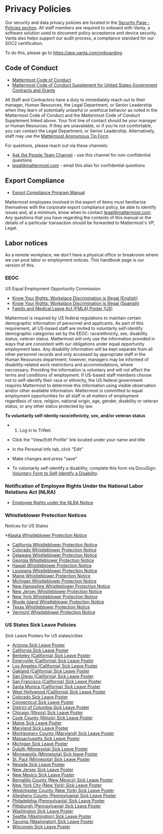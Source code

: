# Privacy Policies 

Our security and data privacy policies are located in the [Security Page - Policies section](https://handbook.mattermost.com/operations/security/policies). All staff members are required to onboard with Vanta, a software solution used to document policy acceptance and device security. Vanta also helps support our audit process, a compliance standard for our SOC2 certification.

To do this, please go to https://app.vanta.com/onboarding.

## Code of Conduct 

* [Mattermost Code of Conduct](https://docs.google.com/document/d/1y56kqzeuMqYTQ2mmAtf95Sw4aXsaiy0ZaxKcWL-pDDg/edit#)
* [Mattermost Code of Conduct Supplement for United States Government Contracts and Grants](https://docs.google.com/document/d/1JGd-CYhsw5t3vWfO8SeZJEwsGCVLPj1n/edit)

All Staff and Contractors have a duty to immediately reach out to their manager, Human Resources, the Legal Department, or Senior Leadership when they learn of potentially unlawful or unethical behavior as noted in the Mattermost Code of Conduct and the Mattermost Code of Conduct Supplement linked above. Your first line of contact should be your manager or Human Resources. If they are unavailable, or if you’re not comfortable, you can contact the
Legal Department, or Senior Leadership. Alternatively, staff may use the [Mattermost Anonymous Tip Form](https://docs.google.com/forms/d/e/1FAIpQLSeK_OCeEaYKZCjAV4WjDvKbHOwbWYDIWgtZxzkQGnXhBVyjSQ/viewform). 

For questions, please reach out via these channels: 
* [Ask the People Team Channel](https://community.mattermost.com/private-core/channels/ask-people-team) - use this channel for non-confidential questions 
* legal@mattermost.com - email this alias for confidential questions 

## Export Compliance

* [Export Compliance Program Manual](https://docs.google.com/document/d/1ZrUsJ2lztvavNTi_oSrejTkL0naJ9dfF/edit) 

Mattermost employees involved in the export of items must familiarize themselves with the corporate export compliance policy, be able to identify issues and, at a minimum, know when to contact legal@mattermost.com. Any questions that you have regarding the contents of this manual or the details of a particular transaction should be forwarded to Mattermost's VP, Legal.


## Labor notices 

As a remote workplace, we don't have a physical office or breakroom where we can post labor or employment notices. This handbook page is our version of this.

### EEOC 

US Equal Employment Opportunity Commission

* [Know Your Rights: Workplace Discrimination is Illegal (English)](https://www.eeoc.gov/know-your-rights-workplace-discrimination-illegal-poster)
* [Know Your Rights: Workplace Discrimination is Illegal (Spanish)](https://www.eeoc.gov/es/conozca-sus-derechos-la-discriminacion-en-el-lugar-de-trabajo-es-ilegal)
* [Family and Medical Leave Act (FMLA) Poster (US)](https://www.dol.gov/sites/dolgov/files/WHD/legacy/files/fmlaen.pdf)

Mattermost is required by US federal regulations to maintain certain demographic information of personnel and applicants. As part of this requirement, all US-based staff are invited to voluntarily self-identify demographic categories set by the EEOC: race/ethnicity, sex, disability status, veteran status. Mattermost will only use the information provided in ways that are consistent with our obligations under equal opportunity employment laws. Any disability information will be kept separate from all other personnel records and only accessed by appropriate staff in the Human Resources department; however, managers may be informed of disability-related work restrictions and accommodations, where neccessary. Providing the information is voluntary and will not affect the terms and conditions of employment. If US-based staff members choose not to self-identify their race or ethnicity, the US federal government requires Mattermost to determine this information using visible observation and/or other available information. Mattermost is committed to equal employment opportunities for all staff in all matters of employment regardless of race, religion, national origin, age, gender, disability or veteran status, or any other status protected by law. 

**To voluntarily self-identiy race/ethnicity, sex, and/or veteran status**
- 1. Log in to TriNet.
- Click the "View/Edit Profile" link located under your name and title
- In the Personal Info tab, click "Edit"
- Make changes and press "save"

- To voluntarily self-identify a disability, complete this form via DocuSign: [Voluntary Form to Self-Identify a Disability](https://powerforms.docusign.net/64f81e7c-c870-4258-95c6-4b05bc5e5847?env=na3&acct=533bad41-ea71-442d-b8aa-6b3d45e971d6&accountId=533bad41-ea71-442d-b8aa-6b3d45e971d6). 

### Notification of Employee Rights Under the National Labor Relations Act (NLRA)

* [Employee Rights under the NLRA Notice](https://www.dol.gov/sites/dolgov/files/olms/regs/compliance/eo_posters/employeerightsposter11x17_2019final.pdf)

### Whistleblower Protection Notices 

Notices for US States

*[Alaska Whistleblower Protection Notice](https://doa.alaska.gov/dop/fileadmin/StatewidePlanning/pdf/WhistleblowerActPoster.pdf)
* [California Whistleblower Protection Notice](https://www.dir.ca.gov/dlse/whistleblowersnotice.pdf)
* [Colorado Whistleblower Protection Notice](https://cdle.colorado.gov/sites/cdle/files/%5BCLEAN%20June%201%2C%202022%5D%20Poster%2C%20Paid%20Leave%20%26%20Whistleblower.pdf)
* [Delaware Whistleblower Protection Notice](https://drive.google.com/file/d/19kesJbjxgB1SpjCjUi4kcveATMqfeynT/view?usp=sharing)
* [Georgia Whistleblower Protection Notice](https://drive.google.com/file/d/19RQss_-m053HyhNUwkxcZIf25kxFkEw1/view?usp=sharing)
* [Hawaii Whistleblower Protection Notice](https://labor.hawaii.gov/wp-content/uploads/2013/07/Whistle-Blower-Poster.pdf)
* [Louisiana Whistleblower Protection Notice](https://www.laworks.net/Downloads/Posters/PRPosters/Public_Employees.pdf)
* [Maine Whistleblower Protection Notice](https://www.maine.gov/labor/docs/2022/posters/whistleblower/whistleblowerprotection_English.pdf)
* [Michigan Whistleblower Protection Notice](https://www.michigan.gov/-/media/Project/Websites/leo/Documents/MIOSHA31/wsh_whistleblowers.pdf?rev=e193981ba58a476f97e34f20019acdf2)
* [New Hampshire Whistleblower Protection Notice](https://www.nh.gov/labor/documents/whistleblower-poster.pdf)
* [New Jersey Whistleblower Protection Notice](https://www.nj.gov/labor/wageandhour/assets/PDFs/Employer%20Poster%20Packet/CEPA270.1.pdf)
* [New York Whistleblower Protection Notice](https://www.nysdental.org/docs/librariesprovider37/default-document-library/new-york-state-department-of-labor-required-employer-whistleblower-notice.pdf?sfvrsn=f7b4f08a_0)
* [Rhode Island Whistleblower Protection Notice](http://webserver.rilin.state.ri.us/Statutes/TITLE28/28-50/28-50-3.htm)
* [Texas Whistleblower Protection Notice](https://www.texasattorneygeneral.gov/sites/default/files/files/divisions/general-oag/WhistleblowerPoster.pdf)
* [Vermont Whistleblower Protection Notice](https://humanresources.vermont.gov/sites/humanresources/files/documents/Vermont%20Whistleblower%20Statute%202014.pdf)

### US States Sick Leave Policies 

Sick Leave Posters for US states/cities

* [Arizona Sick Leave Poster](https://www.azica.gov/sites/default/files/AZ%20Earned%20Paid%20Sick%20Time%20Poster%202017.pdf)
* [California Sick Leave Poster](https://www.dir.ca.gov/dlse/publications/paid_sick_days_poster_template_(11_2014).pdf)
* [Berkeley (California) Sick Leave Poster](https://employees.aleroninc.com/wp-content/uploads/2018/07/berkley-ca-paid-sick-leave-policy-and-poster.pdf)
* [Emeryville (California) Sick Leave Poster](https://www.ci.emeryville.ca.us/DocumentCenter/View/14155/2023-MWO-PSL-Workplace-Poster-English?bidId=)
* [Los Angeles (California) Sick Leave Poster](https://wagesla.lacity.org/sites/g/files/wph1941/files/2022-02/2022-MWO-Poster-EN-14.pdf)
* [Oakland (California) Sick Leave Poster](https://cao-94612.s3.amazonaws.com/documents/3-12-20_Guidance-to-employees-and-employers-_-COVID-19-KB-with-logo.pdf)
* [San Diego (California) Sick Leave Poster](https://www.dir.ca.gov/DLSE/Publications/Paid_Sick_Days_Poster_Template_(11_2014).pdf)
* [San Francisco (California) Sick Leave Poster](https://sfgov.org/olse/sites/default/files/Document/Paid%20Sick%20Leave%20Poster%20-%20Post.pdf)
* [Santa Monica (California) Sick Leave Poster](https://www.santamonica.gov/media/minimum_wage/paidsickleavetips-employees.pdf)
* [West Hollywood (California) Sick Leave Poster](https://www.weho.org/home/showpublisheddocument/56165/638158711072630000)
* [Colorado Sick Leave Poster](https://cdle.colorado.gov/sites/cdle/files/%5BCLEAN%20June%201%2C%202022%5D%20Poster%2C%20Paid%20Leave%20%26%20Whistleblower.pdf)
* [Connecticut Sick Leave Poster](https://www.ctdol.state.ct.us/wgwkstnd/NoticeSickLeavePoster2014%20.pdf)
* [District of Columbia Sick Leave Poster](https://does.dc.gov/sites/default/files/dc/sites/does/page_content/attachments/ASSLA%20Poster%20-%20English%20Spanish%20Combo%20-%20FINAL.pdf)
* [Chicago (Illinois) Sick Leave Poster](https://www.chicago.gov/content/dam/city/depts/bacp/OSL/20220701mwandpslenglishletterfv.pdf)
* [Cook County (Illinois) Sick Leave Poster](https://www.cookcountyil.gov/sites/g/files/ywwepo161/files/service/model-earned-sick-leave-notice-employees-workplace-poster.pdf)
* [Maine Sick Leave Poster](https://www.maine.gov/labor/docs/2022/posters/roe/regulationofemployment_English.pdf)
* [Maryland Sick Leave Poster](https://www.dllr.state.md.us/paidleave/paidleaveposter.pdf)
* [Montgomery County (Maryland) Sick Leave Poster](https://www.montgomerycountymd.gov/humanrights/Resources/Files/EarnedSickandSavedLeave_Poster.pdf)
* [Massachusetts Sick Leave Poster](https://www.mass.gov/doc/earned-sick-time-notice-of-employee-rights-english/download)
* [Michigan Sick Leave Poster](https://www.michigan.gov/leo/-/media/Project/Websites/leo/Documents/WAGE-HOUR/WHD-99xx-Information-Sheets/WHD-9911-PMLA-Poster/Paid_Medical_Leave_Act_Poster_9911_English.pdf?rev=764ee47c1ed442bd9ac1d904eb042ea7&hash=31AC205C4341736BEF941A0FCF09DF51)
* [Duluth (Minnesota) Sick Leave Poster](https://duluthmn.gov/media/8332/esst-poster.pdf)
* [Minneapolis (Minnesota) Sick leave Poster](http://sicktimeinfo.minneapolismn.gov/uploads/9/6/3/1/96313024/sst_employee_notice_poster_english.pdf)
* [St. Paul (Minnesota) Sick Leave Poster](https://www.stpaul.gov/sites/default/files/Media%20Root/Human%20Rights%20%26%20Equal%20Economic%20Opportunity/ESST-Worplace%20Notice_English_Final.pdf)
* [Nevada Sick Leave Poster](https://drive.google.com/file/d/1k_Kj9zU8fQPzx_JD3YG1WY3UZK83mQyp/view?usp=sharing)
* [New Jersey Sick Leave Poster](https://www.nj.gov/labor/forms_pdfs/mw565sickleaveposter.pdf)
* [New Mexico Sick Leave Poster](https://drive.google.com/file/d/1giPZVBOY5XcLj_5-XhRC9Q7oFWtepp8e/view?usp=sharing)
* [Bernalillo County (New Mexico) Sick Leave Poster](https://www.bernco.gov/planning/wp-content/uploads/sites/58/2022/09/2022-BC-Employee-Wellness-Act-Poster.FINAL.pdf)
* [New York City (New York) Sick Leave Poster](https://www.nyc.gov/assets/dca/downloads/pdf/about/PaidSafeSickLeave-MandatoryNotice-English.pdf)
* [Westchester County (New York) Sick Leave Poster](https://drive.google.com/file/d/1H6sCySzJrsHU_gFSHuIWVuA2fw4P-33q/view?usp=sharing)
* [Allegheny County (Pennsylvania) Sick Leave Poster](https://drive.google.com/file/d/1OTdOSV7FtB56-HclKznh3-CBI6unwNd4/view?usp=sharing)
* [Philadelphia (Pennsylvania) Sick Leave Poster](https://www.phila.gov/media/20191218103833/Paid-Sick-Leave-Poster-Translations.pdf)
* [Pittsburgh (Pennsylvania) Sick Leave Poster](https://apps.pittsburghpa.gov/redtail/images/9692_Notice-Paid-Sick-Days-Act_06-2020.pdf)
* [Washington Sick Leave Poster](https://www.lni.wa.gov/forms-publications/F700-197-000.pdf)
* [Seattle (Washington) Sick Leave Poster](https://www.seattle.gov/documents/Departments/LaborStandards/OLSFactSheetPSSTRevised31920%282%29.pdf)
* [Tacoma (Washington) Sick Leave Poster](https://cms.cityoftacoma.org/finance/paid-leave/notices/2018-Paid-Leave-Workplace-Notice-English.pdf)
* [Wisconsin Sick Leave Poster](https://dwd.wisconsin.gov/dwd/publications/erd/pdf/erd-7983-p.pdf)

